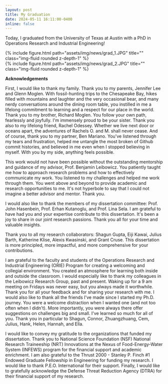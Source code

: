 ```yaml
---
layout: post
title: My Graduation
date: 2024-05-11 16:11:00-0400
inline: false
---
```


Today, I graduated from the University of Texas at Austin with a PhD in Operations Research and Industrial Engineering!

<div class="row">
    <div class="col-sm mt-3 mt-md-0">
        {% include figure.html path="assets/img/news/grad_1.JPG" title="" class="img-fluid rounded z-depth-1" %}
    </div>
</div>

<div class="row">
    <div class="col-sm mt-3 mt-md-0">
        {% include figure.html path="assets/img/news/grad_2.JPG" title="" class="img-fluid rounded z-depth-1" %}
    </div>
</div>

**Acknowledgements**

First, I would like to thank my family. Thank you to my parents, Jennifer Lee and Glenn Moglen. With fossil-hunting trips to the Chesapeake Bay, hikes filled with mountains and laughter and the very occasional bear, and many nerdy conversations around the dining room table, you instilled in me a lifelong commitment to learning and a respect for our place in the world. Thank you to my brother, Richard Moglen. You follow your own path, fearlessly and joyfully. I'm immensely proud to be your sister. Thank you also to my lifelong friend, Rachel Odessey. Whether we live next door or oceans apart, the adventures of Rachels O. and M. shall never cease. And of course, thank you to my partner, Ben Mariano. You've listened through my tears and frustration, helped me untangle the most broken of Github commit histories, and believed in me even when I stopped believing in myself. With you by my side, anything feels possible. 

This work would not have been possible without the outstanding mentorship and guidance of my advisor, Prof. Benjamin Leibowicz. You patiently taught me how to approach research problems and how to effectively communicate my work. You listened to my challenges and helped me work through them. You went above and beyond to provide academic and research opportunities to me. It's not hyperbole to say that I could not imagine a better advisor and mentor. Thank you.

I would also like to thank the members of my dissertation committee: Prof. John Hasenbein, Prof. Erhan Kutanoglu, and Prof. Lina Sela. I am grateful to have had you and your expertise contribute to this dissertation. It's been a joy to share in our joint research passions. Thank you all for your time and valuable insights. 

Thank you to all my research collaborators: Shagun Gupta, Eiji Kawai, Julius Barth, Katherine Klise, Alexis Kwasinski, and Grant Cruse. This dissertation is more principled, more impactful, and more comprehensive for your contributions.

I am grateful to the faculty and students of the Operations Research and Industrial Engineering (ORIE) Program for creating a welcoming and collegial environment. You created an atmosphere for learning both inside and outside the classroom. I would especially like to thank my colleagues in the Leibowicz Research Group, past and present. Waking up for a 9 am meeting on Fridays was never easy, but you always made it worthwhile. Thank you for all your feedback and for sharing your research with me. I would also like to thank all the friends I've made since I started my Ph.D. journey. You were a welcome distraction when I wanted one (and not too often when I didn't). More importantly, you were always there offer suggestions on challenges big and small. I've learned so much for all of you. Thank you in particular to Shagun, Connor, Zhuangzhuang, Cem, Julius, Hank, Helen, Hannah, and Ella.

I would like to convey my gratitude to the organizations that funded my dissertation. Thank you to National Science Foundation (NSF) National Research Traineeship (NRT) Innovations at the Nexus of Food-Energy-Water System (INFEWS) program for the financial support and academic enrichment. I am also grateful to the Thrust 2000 - Stanley P. Finch #1 Endowed Graduate Fellowship in Engineering for funding my research. I would like to thank P.E.O. International for their support. Finally, I would like to gratefully acknowledge the Defense Threat Reduction Agency (DTRA) for their financial support of my research.
